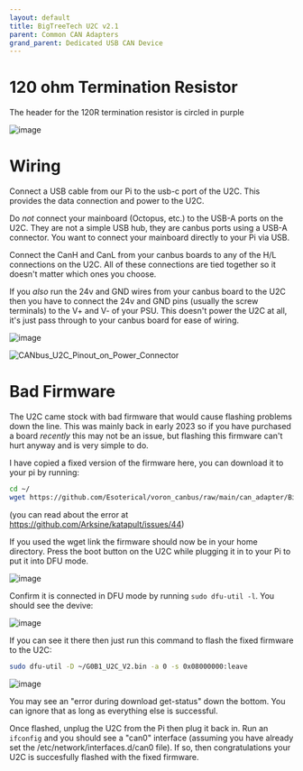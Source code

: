 ```yaml
---
layout: default 
title: BigTreeTech U2C v2.1
parent: Common CAN Adapters
grand_parent: Dedicated USB CAN Device
---
```



# 120 ohm Termination Resistor

The header for the 120R termination resistor is circled in purple

![image](https://github.com/Esoterical/voron_canbus/assets/124253477/c7044a7f-db00-42a1-b75f-c449c44a13ca)

# Wiring

Connect a USB cable from our Pi to the usb-c port of the U2C. This provides the data connection and power to the U2C.

Do *not* connect your mainboard (Octopus, etc.) to the USB-A ports on the U2C. They are not a simple USB hub, they are canbus ports using a USB-A connector.
You want to connect your mainboard directly to your Pi via USB.

Connect the CanH and CanL from your canbus boards to any of the H/L connections on the U2C. All of these connections are tied together so it doesn't matter
which ones you choose.

If you *also* run the 24v and GND wires from your canbus board to the U2C then you have to connect the 24v and GND pins (usually the screw terminals) to the V+ and V- of your PSU. This doesn't power the U2C at all, it's just pass through to your canbus board for ease of wiring.

![image](https://github.com/user-attachments/assets/f3e6e632-7456-4825-afbf-fe0f6d0f37e6)


![CANbus_U2C_Pinout_on_Power_Connector](https://github.com/Esoterical/voron_canbus/assets/124253477/57a4a525-31ea-4565-ad69-6bb50510c090)


# Bad Firmware

The U2C came stock with bad firmware that would cause flashing problems down the line. This was mainly back in early 2023 so if you have purchased a board *recently* this may not be an issue, but flashing this firmware can't hurt anyway and is very simple to do.

I have copied a fixed version of the firmware here, you can download it to your pi by running:
```bash
cd ~/
wget https://github.com/Esoterical/voron_canbus/raw/main/can_adapter/BigTreeTech%20U2C%20v2.1/G0B1_U2C_V2.bin
```

(you can read about the error at https://github.com/Arksine/katapult/issues/44)

If you used the wget link the firmware should now be in your home directory. Press the boot button on the U2C while plugging it in to your Pi to put it into DFU mode.

![image](https://github.com/Esoterical/voron_canbus/assets/124253477/ad3a5d48-fc30-4dea-9b9e-96fb1eec37e3)

Confirm it is connected in DFU mode by running `sudo dfu-util -l`. You should see the devive:

![image](https://user-images.githubusercontent.com/124253477/221551890-3205eafb-9f16-41b5-8020-ebb1ebbf5ded.png)

If you can see it there then just run this command to flash the fixed firmware to the U2C:

```bash
sudo dfu-util -D ~/G0B1_U2C_V2.bin -a 0 -s 0x08000000:leave
```

![image](https://user-images.githubusercontent.com/124253477/221552152-89f14967-b807-4e54-9159-003b19eed784.png)

You may see an "error during download get-status" down the bottom. You can ignore that as long as everything else is successful.

Once flashed, unplug the U2C from the Pi then plug it back in. Run an `ifconfig` and you should see a "can0" interface (assuming you have already set the /etc/network/interfaces.d/can0 file). If so, then congratulations your U2C is succesfully flashed with the fixed firmware.
